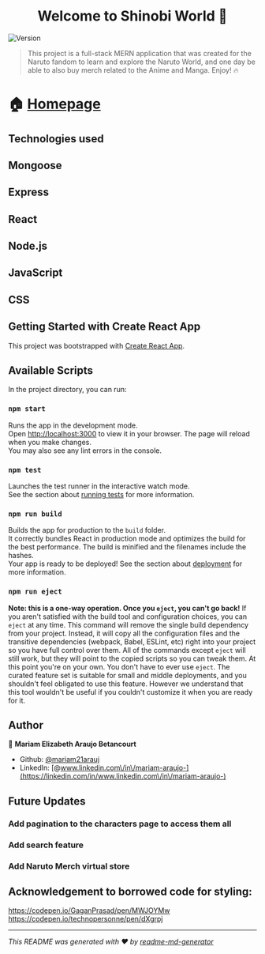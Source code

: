 <h1 align="center">Welcome to Shinobi World 👋</h1>
<p>
  <img alt="Version" src="https://img.shields.io/badge/version-0.1.0-blue.svg?cacheSeconds=2592000" />
</p>

> This project is a full-stack MERN application that was created for the Naruto fandom to learn and explore the Naruto World, and one day be able to also buy  merch related to the Anime and Manga. Enjoy! 🔥

# 🏠 [Homepage](https://shinobi-world.herokuapp.com/)

## Technologies used
## Mongoose
## Express
## React
## Node.js
## JavaScript
## CSS


## Getting Started with Create React App
This project was bootstrapped with [Create React App](https://github.com/facebook/create-react-app).
## Available Scripts
In the project directory, you can run:
### `npm start`
Runs the app in the development mode.\
Open [http://localhost:3000](http://localhost:3000) to view it in your browser.
The page will reload when you make changes.\
You may also see any lint errors in the console.
### `npm test`
Launches the test runner in the interactive watch mode.\
See the section about [running tests](https://facebook.github.io/create-react-app/docs/running-tests) for more information.
### `npm run build`
Builds the app for production to the `build` folder.\
It correctly bundles React in production mode and optimizes the build for the best performance.
The build is minified and the filenames include the hashes.\
Your app is ready to be deployed!
See the section about [deployment](https://facebook.github.io/create-react-app/docs/deployment) for more information.
### `npm run eject`
**Note: this is a one-way operation. Once you `eject`, you can't go back!**
If you aren't satisfied with the build tool and configuration choices, you can `eject` at any time. This command will remove the single build dependency from your project.
Instead, it will copy all the configuration files and the transitive dependencies (webpack, Babel, ESLint, etc) right into your project so you have full control over them. All of the commands except `eject` will still work, but they will point to the copied scripts so you can tweak them. At this point you're on your own.
You don't have to ever use `eject`. The curated feature set is suitable for small and middle deployments, and you shouldn't feel obligated to use this feature. However we understand that this tool wouldn't be useful if you couldn't customize it when you are ready for it.

## Author

👤 **Mariam Elizabeth Araujo Betancourt**

* Github: [@mariam21arauj](https://github.com/mariam21arauj)
* LinkedIn: [@www.linkedin.com\/in\/mariam-araujo-](https://linkedin.com/in/www.linkedin.com\/in\/mariam-araujo-)

## Future Updates

### Add pagination to the characters page to access them all
### Add search feature
### Add Naruto Merch virtual store

## Acknowledgement to borrowed code for styling:
https://codepen.io/GaganPrasad/pen/MWJOYMw
https://codepen.io/technopersonne/pen/dXgrpj



***
_This README was generated with ❤️ by [readme-md-generator](https://github.com/kefranabg/readme-md-generator)_
